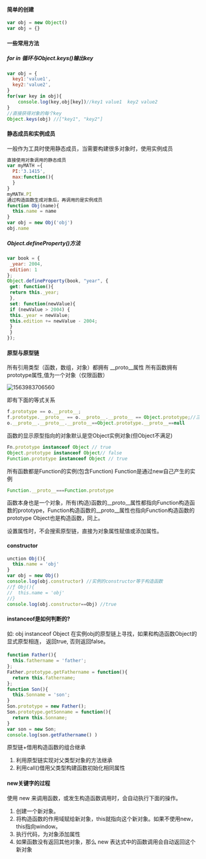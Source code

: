 #### 简单的创建

```js
var obj = new Object()
var obj = {}
```

#### 一些常用方法

##### for in 循环与Object.keys()输出key

```javascript
var obj = {
  key1:'value1',
  key2:'value2',
}
for(var key in obj){
    console.log(key,obj[key])//key1 value1  key2 value2
}
//直接获得对象的每个key
Object.keys(obj) //["key1", "key2"]
```


#### 静态成员和实例成员

一般作为工具时使用静态成员，当需要构建很多对象时，使用实例成员

```js
直接使用对象调用的静态成员
var myMATH ={
  PI:'3.1415',
  max:function(){
  }
}
myMATH.PI
通过构造函数生成对象后，再调用的是实例成员
function Obj(name){
  this.name = name
}
var obj = new Obj('obj')
obj.name
```

##### Object.defineProperty()方法

```javascript
var book = { 
 _year: 2004, 
 edition: 1 
}; 
Object.defineProperty(book, "year", { 
 get: function(){ 
 return this._year; 
 }, 
 set: function(newValue){ 
 if (newValue > 2004) { 
 this._year = newValue; 
 this.edition += newValue - 2004; 
 } 
 } 
}); 
```
#### 原型与原型链

所有引用类型（函数，数组，对象）都拥有 __proto__属性
所有函数拥有prototype属性,值为一个对象（仅限函数）

![1563983706560](C:\Users\asus\AppData\Roaming\Typora\typora-user-images\1563983706560.png)

即有下面的等式关系

```javascript
f.prototype == o.__proto__;
f.prototype.__proto__ == o.__proto__.__proto__ == Object.prototype;//三连等，语法上是错误的
o.__proto__.__proto__.__proto__==Object.prototype.__proto__==null
```
函数的显示原型指向的对象默认是空Object实例对象(但Object不满足)
```javascript
Fn.prototype instanceof Object // true
Object.prototype instanceof Object// false
Function.prototype instanceof Object // true
```
所有函数都是Function的实例(包含Function)
Function是通过new自己产生的实例

```javascript
Function.__proto__===Function.prototype
```
函数本身也是一个对象，所有(构造)函数的__proto__属性都指向Function构造函数的prototype，Function构造函数的__proto__属性也指向Function构造函数的prototype
Object也是构造函数，同上。

设置属性时，不会搜索原型链，直接为对象属性赋值或添加属性。

#### constructor

```js
unction Obj(){
  this.name = 'obj'
}
var obj = new Obj()
console.log(obj.constructor) //实例的constructor等于构造函数
//ƒ Obj(){
//  this.name = 'obj'
//}
console.log(obj.constructor==Obj) //true
```
 #### instanceof是如何判断的?
 如: obj instanceof Object
  在实例obj的原型链上寻找，如果和构造函数Object的显式原型相连， 返回true, 否则返回false。

#### 

```javascript
function Father(){
  this.fathername = 'father';
};
Father.prototype.getFathername = function(){
  return this.fathername;
};
function Son(){
  this.Sonname = 'son';
}
Son.prototype = new Father();
Son.prototype.getSonname = function(){
  return this.Sonname;
}
var son = new Son;
console.log(son.getFathername() )
```
  原型链+借用构造函数的组合继承
1. 利用原型链实现对父类型对象的方法继承
2. 利用call()借用父类型构建函数初始化相同属性
#### new关键字的过程

使用 new 来调用函数，或发生构造函数调用时，会自动执行下面的操作。

1. 创建一个新对象。
2. 将构造函数的作用域赋给新对象，this就指向这个新对象。如果不使用new，this指向window。
3. 执行代码，为对象添加属性
4. 如果函数没有返回其他对象，那么 new 表达式中的函数调用会自动返回这个新对象


